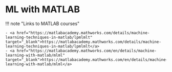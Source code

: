 # ML with MATLAB 

!!! note "Links to MATLAB courses"
 
    - <a href="https://matlabacademy.mathworks.com/details/machine-learning-techniques-in-matlab/lpmlmlt" target="_blank">https://matlabacademy.mathworks.com/details/machine-learning-techniques-in-matlab/lpmlmlt</a>
    - <a href="https://matlabacademy.mathworks.com/en/details/machine-learning-with-matlab/mlml" target="_blank">https://matlabacademy.mathworks.com/en/details/machine-learning-with-matlab/mlml</a>

